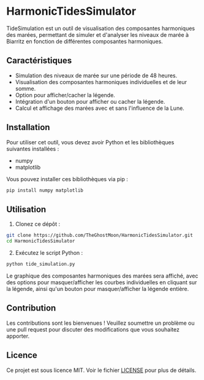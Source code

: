﻿# HarmonicTidesSimulator

TideSimulation est un outil de visualisation des composantes harmoniques des marées, permettant de simuler et d'analyser les niveaux de marée à Biarritz en fonction de différentes composantes harmoniques.

## Caractéristiques

- Simulation des niveaux de marée sur une période de 48 heures.
- Visualisation des composantes harmoniques individuelles et de leur somme.
- Option pour afficher/cacher la légende.
- Intégration d'un bouton pour afficher ou cacher la légende.
- Calcul et affichage des marées avec et sans l'influence de la Lune.

## Installation

Pour utiliser cet outil, vous devez avoir Python et les bibliothèques suivantes installées :

- numpy
- matplotlib

Vous pouvez installer ces bibliothèques via pip :

```bash
pip install numpy matplotlib
```

## Utilisation

1. Clonez ce dépôt :

```bash
git clone https://github.com/TheGhostMoon/HarmonicTidesSimulator.git
cd HarmonicTidesSimulator
```
2. Exécutez le script Python :

```bash
python tide_simulation.py
```
Le graphique des composantes harmoniques des marées sera affiché, avec des options pour masquer/afficher les courbes individuelles en cliquant sur la légende, ainsi qu'un bouton pour masquer/afficher la légende entière.
## Contribution

Les contributions sont les bienvenues ! Veuillez soumettre un problème ou une pull request pour discuter des modifications que vous souhaitez apporter.
## Licence

Ce projet est sous licence MIT. Voir le fichier [LICENSE](LICENSE) pour plus de détails.
